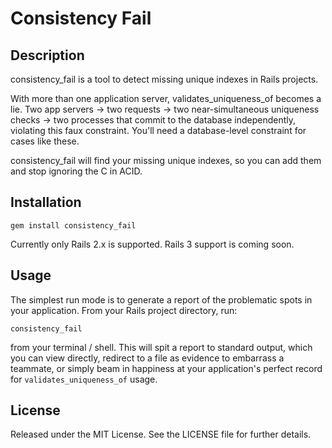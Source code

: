 # Consistency Fail

## Description
consistency_fail is a tool to detect missing unique indexes in Rails projects.

With more than one application server, validates_uniqueness_of becomes a lie.
Two app servers -> two requests -> two near-simultaneous uniqueness checks ->
two processes that commit to the database independently, violating this faux
constraint. You'll need a database-level constraint for cases like these.

consistency_fail will find your missing unique indexes, so you can add them and
stop ignoring the C in ACID.

## Installation

    gem install consistency_fail

Currently only Rails 2.x is supported. Rails 3 support is coming soon.

## Usage

The simplest run mode is to generate a report of the problematic spots in your
application. From your Rails project directory, run:

    consistency_fail

from your terminal / shell. This will spit a report to standard output, which
you can view directly, redirect to a file as evidence to embarrass a teammate,
or simply beam in happiness at your application's perfect record for
`validates_uniqueness_of` usage.

## License

Released under the MIT License. See the LICENSE file for further details.
